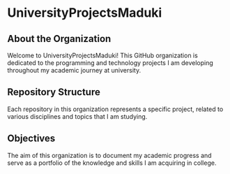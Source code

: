 # UniversityProjectsMaduki

## About the Organization
Welcome to UniversityProjectsMaduki! This GitHub organization is dedicated to the programming and technology projects I am developing throughout my academic journey at university.

## Repository Structure
Each repository in this organization represents a specific project, related to various disciplines and topics that I am studying.

## Objectives
The aim of this organization is to document my academic progress and serve as a portfolio of the knowledge and skills I am acquiring in college.

